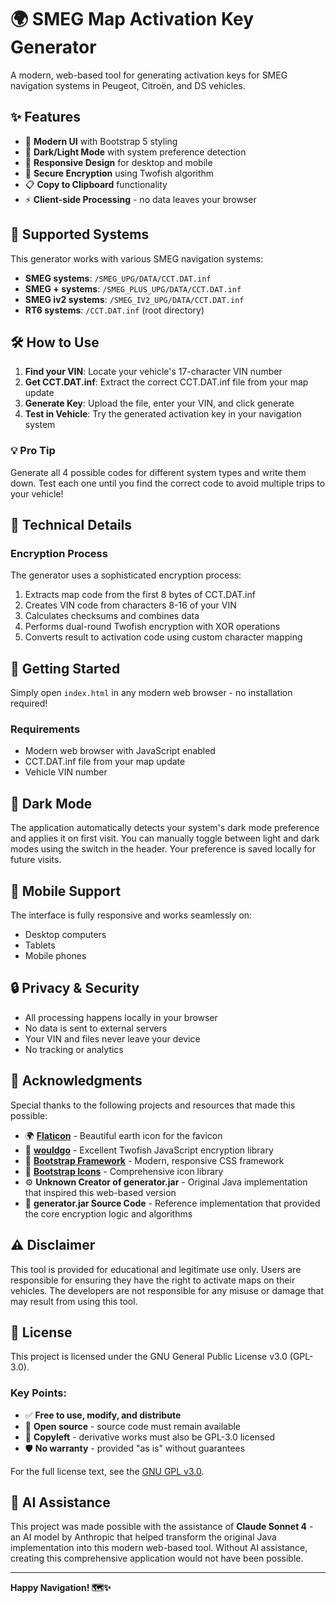 # 🌍 SMEG Map Activation Key Generator

A modern, web-based tool for generating activation keys for SMEG navigation systems in Peugeot, Citroën, and DS vehicles.

## ✨ Features

- 🎨 **Modern UI** with Bootstrap 5 styling
- 🌙 **Dark/Light Mode** with system preference detection
- 📱 **Responsive Design** for desktop and mobile
- 🔐 **Secure Encryption** using Twofish algorithm
- 📋 **Copy to Clipboard** functionality
- ⚡ **Client-side Processing** - no data leaves your browser

## 🚗 Supported Systems

This generator works with various SMEG navigation systems:

- **SMEG systems**: `/SMEG_UPG/DATA/CCT.DAT.inf`
- **SMEG + systems**: `/SMEG_PLUS_UPG/DATA/CCT.DAT.inf`
- **SMEG iv2 systems**: `/SMEG_IV2_UPG/DATA/CCT.DAT.inf`
- **RT6 systems**: `/CCT.DAT.inf` (root directory)

## 🛠️ How to Use

1. **Find your VIN**: Locate your vehicle's 17-character VIN number
2. **Get CCT.DAT.inf**: Extract the correct CCT.DAT.inf file from your map update
3. **Generate Key**: Upload the file, enter your VIN, and click generate
4. **Test in Vehicle**: Try the generated activation key in your navigation system

### 💡 Pro Tip
Generate all 4 possible codes for different system types and write them down. Test each one until you find the correct code to avoid multiple trips to your vehicle!

## 🔧 Technical Details

### Encryption Process
The generator uses a sophisticated encryption process:
1. Extracts map code from the first 8 bytes of CCT.DAT.inf
2. Creates VIN code from characters 8-16 of your VIN
3. Calculates checksums and combines data
4. Performs dual-round Twofish encryption with XOR operations
5. Converts result to activation code using custom character mapping

## 🚀 Getting Started

Simply open `index.html` in any modern web browser - no installation required!

### Requirements
- Modern web browser with JavaScript enabled
- CCT.DAT.inf file from your map update
- Vehicle VIN number

## 🎨 Dark Mode

The application automatically detects your system's dark mode preference and applies it on first visit. You can manually toggle between light and dark modes using the switch in the header. Your preference is saved locally for future visits.

## 📱 Mobile Support

The interface is fully responsive and works seamlessly on:
- Desktop computers
- Tablets
- Mobile phones

## 🔒 Privacy & Security

- All processing happens locally in your browser
- No data is sent to external servers
- Your VIN and files never leave your device
- No tracking or analytics

## 🙏 Acknowledgments

Special thanks to the following projects and resources that made this possible:

- 🌍 **[Flaticon](https://www.flaticon.com/free-icon/earth_2072130)** - Beautiful earth icon for the favicon
- 🔐 **[wouldgo](https://github.com/wouldgo/twofish/)** - Excellent Twofish JavaScript encryption library
- 🎨 **[Bootstrap Framework](https://getbootstrap.com/docs/5.3/getting-started/download/)** - Modern, responsive CSS framework
- 🎯 **[Bootstrap Icons](https://icons.getbootstrap.com/)** - Comprehensive icon library
- ⚙️ **Unknown Creator of generator.jar** - Original Java implementation that inspired this web-based version
- 📝 **generator.jar Source Code** - Reference implementation that provided the core encryption logic and algorithms

## ⚠️ Disclaimer

This tool is provided for educational and legitimate use only. Users are responsible for ensuring they have the right to activate maps on their vehicles. The developers are not responsible for any misuse or damage that may result from using this tool.

## 📄 License

This project is licensed under the GNU General Public License v3.0 (GPL-3.0).

### Key Points:
- ✅ **Free to use, modify, and distribute**
- 📖 **Open source** - source code must remain available
- 🔄 **Copyleft** - derivative works must also be GPL-3.0 licensed
- 🛡️ **No warranty** - provided "as is" without guarantees

For the full license text, see the [GNU GPL v3.0](https://www.gnu.org/licenses/gpl-3.0.en.html).

## 🤖 AI Assistance

This project was made possible with the assistance of **Claude Sonnet 4** - an AI model by Anthropic that helped transform the original Java implementation into this modern web-based tool. Without AI assistance, creating this comprehensive application would not have been possible.

---

**Happy Navigation! 🗺️✨**